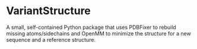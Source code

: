 # VariantStructure
A small, self-contained Python package that uses PDBFixer to rebuild missing atoms/sidechains and OpenMM to minimize the structure for a new sequence and a reference structure.
